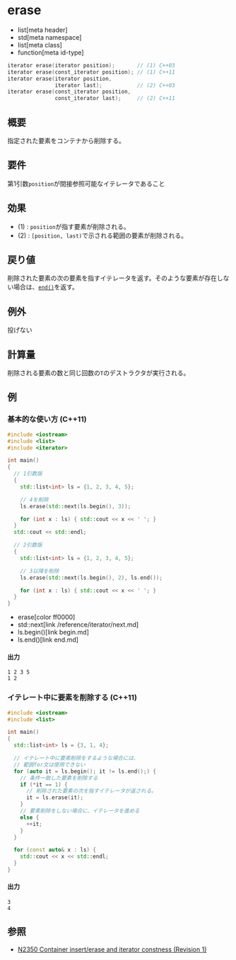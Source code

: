 # erase
* list[meta header]
* std[meta namespace]
* list[meta class]
* function[meta id-type]

```cpp
iterator erase(iterator position);       // (1) C++03
iterator erase(const_iterator position); // (1) C++11
iterator erase(iterator position,
               iterator last);           // (2) C++03
iterator erase(const_iterator position,
               const_iterator last);     // (2) C++11
```

## 概要
指定された要素をコンテナから削除する。


## 要件
第1引数`position`が間接参照可能なイテレータであること


## 効果
- (1) : `position`が指す要素が削除される。
- (2) : `[position, last)`で示される範囲の要素が削除される。


## 戻り値
削除された要素の次の要素を指すイテレータを返す。そのような要素が存在しない場合は、[`end()`](end.md)を返す。


## 例外
投げない


## 計算量
削除される要素の数と同じ回数の`T`のデストラクタが実行される。


## 例
### 基本的な使い方 (C++11)
```cpp example
#include <iostream>
#include <list>
#include <iterator>

int main()
{
  // 1引数版
  {
    std::list<int> ls = {1, 2, 3, 4, 5};

    // 4を削除
    ls.erase(std::next(ls.begin(), 3));

    for (int x : ls) { std::cout << x << ' '; }
  }
  std::cout << std::endl;

  // 2引数版
  {
    std::list<int> ls = {1, 2, 3, 4, 5};

    // 3以降を削除
    ls.erase(std::next(ls.begin(), 2), ls.end());

    for (int x : ls) { std::cout << x << ' '; }
  }
}
```
* erase[color ff0000]
* std::next[link /reference/iterator/next.md]
* ls.begin()[link begin.md]
* ls.end()[link end.md]

#### 出力
```
1 2 3 5 
1 2 
```

### イテレート中に要素を削除する (C++11)
```cpp example
#include <iostream>
#include <list>

int main()
{
  std::list<int> ls = {3, 1, 4};

  // イテレート中に要素削除をするような場合には、
  // 範囲for文は使用できない
  for (auto it = ls.begin(); it != ls.end();) {
    // 条件一致した要素を削除する
    if (*it == 1) {
      // 削除された要素の次を指すイテレータが返される。
      it = ls.erase(it);
    }
    // 要素削除をしない場合に、イテレータを進める
    else {
      ++it;
    }
  }

  for (const auto& x : ls) {
    std::cout << x << std::endl;
  }
}
```

#### 出力
```
3
4
```


## 参照
- [N2350 Container insert/erase and iterator constness (Revision 1)](http://www.open-std.org/jtc1/sc22/wg21/docs/papers/2007/n2350.pdf)
